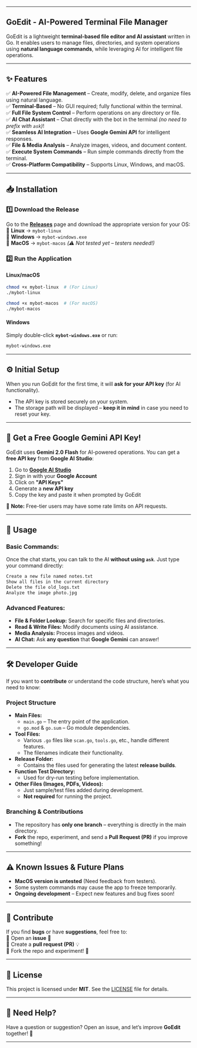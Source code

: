 
---

## **GoEdit - AI-Powered Terminal File Manager**

GoEdit is a lightweight **terminal-based file editor and AI assistant** written in Go. It enables users to manage files, directories, and system operations using **natural language commands**, while leveraging AI for intelligent file operations.

---

## **✨ Features**

✅ **AI-Powered File Management** – Create, modify, delete, and organize files using natural language.  
✅ **Terminal-Based** – No GUI required; fully functional within the terminal.  
✅ **Full File System Control** – Perform operations on any directory or file.  
✅ **AI Chat Assistant** – Chat directly with the bot in the terminal _(no need to prefix with `ask`)_!  
✅ **Seamless AI Integration** – Uses **Google Gemini API** for intelligent responses.  
✅ **File & Media Analysis** – Analyze images, videos, and document content.  
✅ **Execute System Commands** – Run simple commands directly from the terminal.  
✅ **Cross-Platform Compatibility** – Supports Linux, Windows, and macOS.

---

## **📥 Installation**

### **1️⃣ Download the Release**
Go to the **[Releases](https://github.com/your-repo-link/releases)** page and download the appropriate version for your OS:  
🔹 **Linux** → `mybot-linux`  
🔹 **Windows** → `mybot-windows.exe`  
🔹 **MacOS** → `mybot-macos` _(⚠️ Not tested yet – testers needed!)_

### **2️⃣ Run the Application**
#### **Linux/macOS**
```sh
chmod +x mybot-linux  # (For Linux)
./mybot-linux
```
```sh
chmod +x mybot-macos  # (For macOS)
./mybot-macos
```

#### **Windows**
Simply double-click **`mybot-windows.exe`** or run:
```sh
mybot-windows.exe
```

---

## **⚙️ Initial Setup**
When you run GoEdit for the first time, it will **ask for your API key** (for AI functionality).
- The API key is stored securely on your system.
- The storage path will be displayed – **keep it in mind** in case you need to reset your key.

---

## **🌟 Get a Free Google Gemini API Key!**

GoEdit uses **Gemini 2.0 Flash** for AI-powered operations. You can get a **free API key** from **Google AI Studio**:

1. Go to **[Google AI Studio](https://aistudio.google.com/)**
2. Sign in with your **Google Account**
3. Click on **"API Keys"**
4. Generate a **new API key**
5. Copy the key and paste it when prompted by GoEdit

🔹 **Note:** Free-tier users may have some rate limits on API requests.

---

## **🚀 Usage**

### **Basic Commands:**
Once the chat starts, you can talk to the AI **without using `ask`**. Just type your command directly:
```sh
Create a new file named notes.txt  
Show all files in the current directory  
Delete the file old_logs.txt  
Analyze the image photo.jpg  
```

### **Advanced Features:**
- **File & Folder Lookup:** Search for specific files and directories.
- **Read & Write Files:** Modify documents using AI assistance.
- **Media Analysis:** Process images and videos.
- **AI Chat:** Ask **any question** that **Google Gemini** can answer!

---

## **🛠️ Developer Guide**

If you want to **contribute** or understand the code structure, here’s what you need to know:

### **Project Structure**
- **Main Files:**
    - `main.go` – The entry point of the application.
    - `go.mod` & `go.sum` – Go module dependencies.
- **Tool Files:**
    - Various `.go` files like `scan.go`, `tools.go`, etc., handle different features.
    - The filenames indicate their functionality.
- **Release Folder:**
    - Contains the files used for generating the latest **release builds**.
- **Function Test Directory:**
    - Used for dry-run testing before implementation.
- **Other Files (Images, PDFs, Videos):**
    - Just sample/test files added during development.
    - **Not required** for running the project.

### **Branching & Contributions**
- The repository has **only one branch** – everything is directly in the main directory.
- **Fork** the repo, experiment, and send a **Pull Request (PR)** if you improve something!

---

## **⚠️ Known Issues & Future Plans**
- **MacOS version is untested** (Need feedback from testers).
- Some system commands may cause the app to freeze temporarily.
- **Ongoing development** – Expect new features and bug fixes soon!

---

## **🤝 Contribute**
If you find **bugs** or have **suggestions**, feel free to:  
🔹 Open an **issue** 🚀  
🔹 Create a **pull request (PR)** 💡  
🔹 Fork the repo and experiment! 🎨

---

## **📜 License**
This project is licensed under **MIT**. See the [LICENSE](./LICENSE) file for details.

---

## **💬 Need Help?**
Have a question or suggestion? Open an issue, and let’s improve **GoEdit** together! 🚀

---

